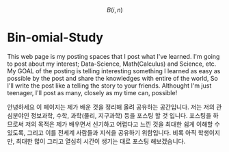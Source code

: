 $${B(i,n)}$$
# Bin-omial-Study
This web page is my posting spaces that I post what I've learned.
I'm going to post about my interest; Data-Science, Math(Calculus) and Science, etc.
My GOAL of the posting is telling interesting something I learned as easy as possible by the post and share the knowledges with entire of the world, 
So I'll write the post like a telling the story to your friends.
Althought I'm just teenager, I'll post as many, closely as my time can, possible!

안녕하세요 이 페이지는 제가 배운 것을 정리해 올려 공유하는 공간입니다.
저는 저의 관심분야인 정보과학, 수학, 과학(물리, 지구과학) 등을 포스팅 할 것 입니다.
포스팅을 하므로써 저의 목적은 제가 배우면서 신기하고 어렵다고 느낀 것을 최대한 쉽게 이해할 수 있도록, 그리고 이를 전세계 사람들과 지식을 공유하기 위함입니다.
비록 아직 학생이지만, 최대한 많이 그리고 열심히 시간이 생기는 대로 포스팅 해보겠습니다.
